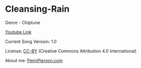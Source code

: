 # Cleansing-Rain
Genre - Chiptune

[Youtube Link](https://www.youtube.com/watch?v=Yvn_uAgWINU&index=33&list=PLye9mcKwe2zy3KW8uK_3F7HVMjJjdqSqU)

Current Song Version: 1.0

License: [CC-BY](http://creativecommons.org/licenses/by/4.0/) (Creative Commons Attribution 4.0 International)

About me: [PennPierson.com](http://pennpierson.com/)